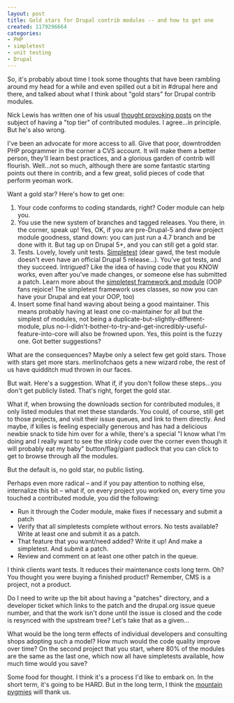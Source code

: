```yaml
--- 
layout: post
title: Gold stars for Drupal contrib modules -- and how to get one
created: 1179296664
categories: 
- PHP
- simpletest
- unit testing
- Drupal
---
```

<p>So, it&#39;s probably about time I took some thoughts that have been rambling around my head for a while and even spilled out a bit in #drupal here and there, and talked about what I think about &quot;gold stars&quot; for Drupal contrib modules. </p><p>Nick Lewis has written one of his usual <a href="http://www.nicklewis.org/node/914">thought provoking posts</a> on the subject of having a &quot;top tier&quot; of contributed modules. I agree...in principle. But he&#39;s also wrong.</p> <!--break--> <p>I&#39;ve been an advocate for more access to all. Give that poor, downtrodden PHP programmer in the corner a CVS account. It will make them a better person, they&#39;ll learn best practices, and a glorious garden of contrib will flourish. Well...not so much, although there are some fantastic starting points out there in contrib, and a few great, solid pieces of code that perform yeoman work. </p><p>Want a gold star? Here&#39;s how to get one:</p><ol><li>Your code conforms to coding standards, right? Coder module can help you.</li><li>You use the new system of branches and tagged releases. You there, in the corner, speak up! Yes, OK, if you are pre-Drupal-5 and dww project module goodness, stand down: you can just run a 4.7 branch and be done with it. But tag up on Drupal 5+, and you can still get a gold star.<br /></li><li>Tests. Lovely, lovely unit tests. <a href="http://drupal.org/project/simpletest">Simpletest</a> (dear gawd, the test module doesn&#39;t even have an official Drupal 5 release...). You&#39;ve got tests, and they succeed. Intrigued? Like the idea of having code that you KNOW works, even after you&#39;ve made changes, or someone else has submitted a patch. Learn more about the <a href="http://drupal.org/simpletest">simpletest framework and module</a> (OOP fans rejoice! The simpletest framework uses classes, so now you can have your Drupal and eat your OOP, too)</li><li>Insert some final hand waving about being a good maintainer. This means probably having at least one co-maintainer for all but the simplest of modules, not being a duplicate-but-slightly-different-module, plus no-I-didn&#39;t-bother-to-try-and-get-incredibly-useful-feature-into-core will also be frowned upon. Yes, this point is the fuzzy one. Got better suggestions? </li></ol><p>What are the consequences? Maybe only a select few get gold stars. Those with stars get more stars. merlinofchaos gets a new wizard robe, the rest of us have quidditch mud thrown in our faces.</p><p>But wait. Here&#39;s a suggestion. What if, if you don&#39;t follow these steps...you don&#39;t get publicly listed. That&#39;s right, forget the gold star.</p><p>What if, when browsing the downloads section for contributed modules, it only listed modules that met these standards. You could, of course, still get to those projects, and visit their issue queues, and link to them directly. And maybe, if killes is feeling especially generous and has had a delicious newbie snack to tide him over for a while, there&#39;s a special &quot;I know what I&#39;m doing and I really want to see the stinky code over the corner even though it will probably eat my baby&quot; button/flag/giant padlock that you can click to get to browse through all the modules.</p><p>But the default is, no gold star, no public listing. </p><p>Perhaps even more radical – and if you pay attention to nothing else, internalize this bit – what if, on every project you worked on, every time you touched a contributed module, you did the following:</p><ul><li>Run it through the Coder module, make fixes if necessary and submit a patch</li><li>Verify that all simpletests complete without errors. No tests available? Write at least one and submit it as a patch.</li><li>That feature that you want/need added? Write it up! And make a simpletest. And submit a patch.</li><li>Review and comment on at least one other patch in the queue.</li></ul><p>I think clients want tests. It reduces their maintenance costs long term. Oh? You thought you were buying a finished product? Remember, CMS is a project, not a product.</p><p>Do I need to write up the bit about having a &quot;patches&quot; directory, and a developer ticket which links to the patch and the drupal.org issue queue number, and that the work isn&#39;t done until the issue is closed and the code is resynced with the upstream tree? Let&#39;s take that as a given...</p><p>What would be the long term effects of individual developers and consulting shops adopting such a model? How much would the code quality improve over time? On the second project that you start, where 80% of the modules are the same as the last one, which now all have simpletests available, how much time would you save?</p><p>Some food for thought. I think it&#39;s a process I&#39;d like to embark on. In the short term, it&#39;s going to be HARD. But in the long term, I think the <a href="http://acko.net/blog/ensuring-your-contributed-code-gathers-dust">mountain pygmies</a> will thank us.</p>
